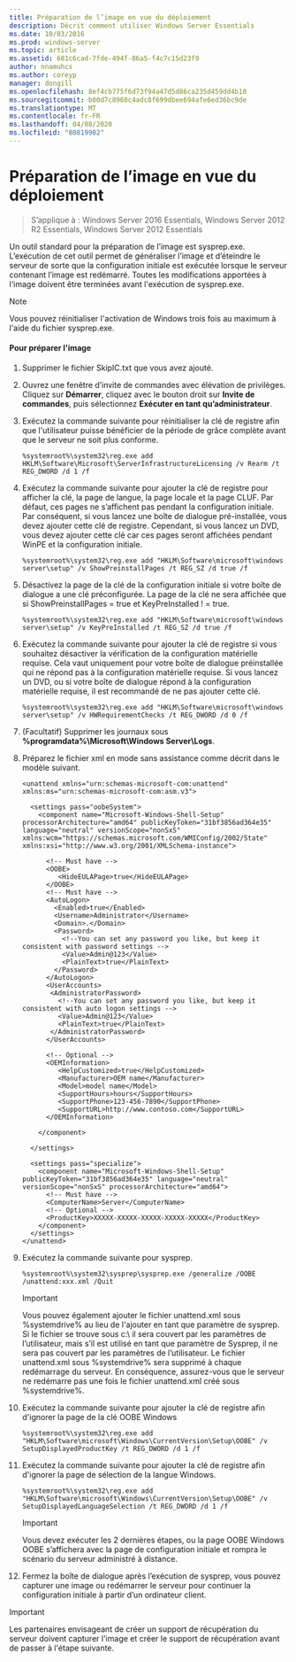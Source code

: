 ```yaml
---
title: Préparation de l’image en vue du déploiement
description: Décrit comment utiliser Windows Server Essentials
ms.date: 10/03/2016
ms.prod: windows-server
ms.topic: article
ms.assetid: 681c6cad-7fde-494f-86a5-f4c7c15d23f9
author: nnamuhcs
ms.author: coreyp
manager: dongill
ms.openlocfilehash: 8ef4cb775f6d73f94a47d5d86ca235d459dd4b10
ms.sourcegitcommit: b00d7c8968c4adc8f699dbee694afe6ed36bc9de
ms.translationtype: MT
ms.contentlocale: fr-FR
ms.lasthandoff: 04/08/2020
ms.locfileid: "80819902"
---
```

# <a name="preparing-the-image-for-deployment"></a>Préparation de l’image en vue du déploiement

>S’applique à : Windows Server 2016 Essentials, Windows Server 2012 R2 Essentials, Windows Server 2012 Essentials

Un outil standard pour la préparation de l’image est sysprep.exe. L’exécution de cet outil permet de généraliser l’image et d’éteindre le serveur de sorte que la configuration initiale est exécutée lorsque le serveur contenant l’image est redémarré. Toutes les modifications apportées à l'image doivent être terminées avant l'exécution de sysprep.exe.  
  
> [!NOTE]
>  Vous pouvez réinitialiser l'activation de Windows trois fois au maximum à l'aide du fichier sysprep.exe.  
  
#### <a name="to-prepare-the-image"></a>Pour préparer l'image  
  
1.  Supprimer le fichier SkipIC.txt que vous avez ajouté.  
  
2.  Ouvrez une fenêtre d’invite de commandes avec élévation de privilèges. Cliquez sur **Démarrer**, cliquez avec le bouton droit sur **Invite de commandes**, puis sélectionnez **Exécuter en tant qu’administrateur**.  
  
3.  Exécutez la commande suivante pour réinitialiser la clé de registre afin que l'utilisateur puisse bénéficier de la période de grâce complète avant que le serveur ne soit plus conforme.  
  
    ```  
    %systemroot%\system32\reg.exe add HKLM\Software\Microsoft\ServerInfrastructureLicensing /v Rearm /t REG_DWORD /d 1 /f  
    ```  
  
4.  Exécutez la commande suivante pour ajouter la clé de registre pour afficher la clé, la page de langue, la page locale et la page CLUF. Par défaut, ces pages ne s’affichent pas pendant la configuration initiale. Par conséquent, si vous lancez une boîte de dialogue pré-installée, vous devez ajouter cette clé de registre. Cependant, si vous lancez un DVD, vous devez ajouter cette clé car ces pages seront affichées pendant WinPE et la configuration initiale.  
  
    ```  
    %systemroot%\system32\reg.exe add "HKLM\Software\microsoft\windows server\setup" /v ShowPreinstallPages /t REG_SZ /d true /f  
    ```  
  
5.  Désactivez la page de la clé de la configuration initiale si votre boîte de dialogue a une clé préconfigurée. La page de la clé ne sera affichée que si ShowPreinstallPages = true et KeyPreInstalled ! = true.  
  
    ```  
    %systemroot%\system32\reg.exe add "HKLM\Software\microsoft\windows server\setup" /v KeyPreInstalled /t REG_SZ /d true /f  
    ```  
  
6.  Exécutez la commande suivante pour ajouter la clé de registre si vous souhaitez désactiver la vérification de la configuration matérielle requise. Cela vaut uniquement pour votre boîte de dialogue préinstallée qui ne répond pas à la configuration matérielle requise. Si vous lancez un DVD, ou si votre boîte de dialogue répond à la configuration matérielle requise, il est recommandé de ne pas ajouter cette clé.  
  
    ```  
    %systemroot%\system32\reg.exe add "HKLM\Software\microsoft\windows server\setup" /v HWRequirementChecks /t REG_DWORD /d 0 /f  
    ```  
  
7.  (Facultatif) Supprimer les journaux sous **%programdata%\Microsoft\Windows Server\Logs**.  
  
8.  Préparez le fichier xml en mode sans assistance comme décrit dans le modèle suivant.  
  
    ```  
    <unattend xmlns="urn:schemas-microsoft-com:unattend" xmlns:ms="urn:schemas-microsoft-com:asm.v3">  
  
      <settings pass="oobeSystem">  
        <component name="Microsoft-Windows-Shell-Setup" processorArchitecture="amd64" publicKeyToken="31bf3856ad364e35" language="neutral" versionScope="nonSxS" xmlns:wcm="https://schemas.microsoft.com/WMIConfig/2002/State" xmlns:xsi="http://www.w3.org/2001/XMLSchema-instance">  
  
          <!-- Must have -->  
          <OOBE>  
             <HideEULAPage>true</HideEULAPage>  
          </OOBE>  
          <!-- Must have -->  
          <AutoLogon>   
            <Enabled>true</Enabled>   
            <Username>Administrator</Username>   
            <Domain>.</Domain>   
            <Password>   
              <!--You can set any password you like, but keep it consistent with password settings -->       
              <Value>Admin@123</Value>   
              <PlainText>true</PlainText>   
            </Password>   
          </AutoLogon>   
          <UserAccounts>   
           <AdministratorPassword>   
             <!--You can set any password you like, but keep it consistent with auto logon settings -->       
             <Value>Admin@123</Value>   
             <PlainText>true</PlainText>   
           </AdministratorPassword>   
          </UserAccounts>  
  
          <!-- Optional -->  
          <OEMInformation>  
             <HelpCustomized>true</HelpCustomized>  
             <Manufacturer>OEM name</Manufacturer>  
             <Model>model name</Model>  
             <SupportHours>hours</SupportHours>  
             <SupportPhone>123-456-7890</SupportPhone>  
             <SupportURL>http://www.contoso.com</SupportURL>  
          </OEMInformation>  
  
        </component>  
  
      </settings>  
  
      <settings pass="specialize">  
        <component name="Microsoft-Windows-Shell-Setup" publicKeyToken="31bf3856ad364e35" language="neutral" versionScope="nonSxS" processorArchitecture="amd64">  
          <!-- Must have -->  
          <ComputerName>Server</ComputerName>          
          <!-- Optional -->  
          <ProductKey>XXXXX-XXXXX-XXXXX-XXXXX-XXXXX</ProductKey>  
        </component>  
      </settings>  
    </unattend>  
    ```  
  
9. Exécutez la commande suivante pour sysprep.  
  
    ```  
    %systemroot%\system32\sysprep\sysprep.exe /generalize /OOBE /unattend:xxx.xml /Quit  
    ```  
  
    > [!IMPORTANT]
    >  Vous pouvez également ajouter le fichier unattend.xml sous %systemdrive% au lieu de l'ajouter en tant que paramètre de sysprep. Si le fichier se trouve sous c:\ il sera couvert par les paramètres de l’utilisateur, mais s’il est utilisé en tant que paramètre de Sysprep, il ne sera pas couvert par les paramètres de l’utilisateur. Le fichier unattend.xml sous %systemdrive% sera supprimé à chaque redémarrage du serveur. En conséquence, assurez-vous que le serveur ne redémarre pas une fois le fichier unattend.xml créé sous %systemdrive%.  
  
10. Exécutez la commande suivante pour ajouter la clé de registre afin d'ignorer la page de la clé OOBE Windows  
  
    ```  
    %systemroot%\system32\reg.exe add "HKLM\Software\microsoft\Windows\CurrentVersion\Setup\OOBE" /v SetupDisplayedProductKey /t REG_DWORD /d 1 /f  
    ```  
  
11. Exécutez la commande suivante pour ajouter la clé de registre afin d'ignorer la page de sélection de la langue Windows.  
  
    ```  
    %systemroot%\system32\reg.exe add "HKLM\Software\microsoft\Windows\CurrentVersion\Setup\OOBE" /v SetupDisplayedLanguageSelection /t REG_DWORD /d 1 /f  
    ```  
  
    > [!IMPORTANT]
    >  Vous devez exécuter les 2 dernières étapes, ou la page OOBE Windows OOBE s’affichera avec la page de configuration initiale et rompra le scénario du serveur administré à distance.  
  
12. Fermez la boîte de dialogue après l’exécution de sysprep, vous pouvez capturer une image ou redémarrer le serveur pour continuer la configuration initiale à partir d’un ordinateur client.  
  
> [!IMPORTANT]
>  Les partenaires envisageant de créer un support de récupération du serveur doivent capturer l'image et créer le support de récupération avant de passer à l'étape suivante.